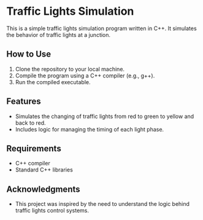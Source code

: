 # Traffic Lights Simulation

This is a simple traffic lights simulation program written in C++. It simulates the behavior of traffic lights at a junction.

## How to Use

1. Clone the repository to your local machine.
2. Compile the program using a C++ compiler (e.g., g++).
3. Run the compiled executable.

## Features

- Simulates the changing of traffic lights from red to green to yellow and back to red.
- Includes logic for managing the timing of each light phase.

## Requirements

- C++ compiler
- Standard C++ libraries

## Acknowledgments

- This project was inspired by the need to understand the logic behind traffic lights control systems.
